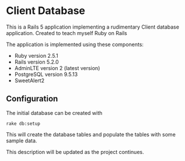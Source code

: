 # Client Database

This is a Rails 5 application implementing a rudimentary Client database application.
Created to teach myself Ruby on Rails

The application is implemented using these components:

* Ruby version 2.5.1
* Rails version 5.2.0
* AdminLTE version 2 (latest version)
* PostgreSQL version 9.5.13
* SweetAlert2 

## Configuration
The initial database can be created with 
```
rake db:setup
```
This will create the database tables and populate the tables with some sample data.

This description will be updated as the project continues.